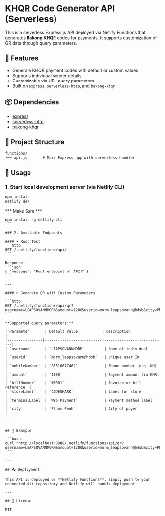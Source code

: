 # KHQR Code Generator API (Serverless)

This is a serverless Express.js API deployed via Netlify Functions that generates **Bakong KHQR** codes for payments. It supports customization of QR data through query parameters.

## 🔧 Features

- Generate KHQR payment codes with default or custom values
- Supports individual sender details
- Customizable via URL query parameters
- Built on `express`, `serverless-http`, and `bakong-khqr`

## 📦 Dependencies

- [express](https://www.npmjs.com/package/express)
- [serverless-http](https://www.npmjs.com/package/serverless-http)
- [bakong-khqr](https://www.npmjs.com/package/bakong-khqr)

## 📁 Project Structure

```
functions/
└── api.js       # Main Express app with serverless handler
```

## 🚀 Usage

### 1. Start local development server (via Netlify CLI)

```bash
npm install
netlify dev 
```
*** Make Sure *** 
````
npm install -g netlify-cli 
```

### 2. Available Endpoints

#### ➤ Root Test
```http
GET /.netlify/functions/api/
```

Response:
```json
{ "message": "Root endpoint of API!" }
```

---

#### ➤ Generate QR with Custom Parameters

```http
GET /.netlify/functions/api/qr?username=LEAPSOVANNMORM&amount=1200&userid=morm_leapsovann@hdsb&city=Phnom%20Penh
```

**Supported query parameters:**

| Parameter       | Default Value           | Description                |
|----------------|--------------------------|----------------------------|
| `username`      | `LEAPSOVANNMORM`         | Name of individual         |
| `userid`        | `morm_leapsovann@hdsb`   | Unique user ID             |
| `mobileNumber`  | `85516677462`            | Phone number (e.g. KH)     |
| `amount`        | `1000`                   | Payment amount (in KHR)    |
| `billNumber`    | `#0001`                  | Invoice or bill reference  |
| `storeLabel`    | `CODESHARK`              | Label for store            |
| `terminalLabel` | `Web Payment`            | Payment method label       |
| `city`          | `Phnom Penh`             | City of payer              |

---

## 🧪 Example

```bash
curl "http://localhost:8888/.netlify/functions/api/qr?username=LEAPSOVANNMORM&amount=1200&userid=morm_leapsovann@hdsb&city=Phnom%20Penh"
```

---

## 📤 Deployment

This API is deployed on **Netlify Functions**. Simply push to your connected Git repository and Netlify will handle deployment.

---

## 📄 License

MIT
